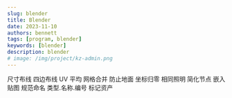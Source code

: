 ```yaml
---
slug: blender
title: Blender
date: 2023-11-10
authors: bennett
tags: [program, blender]
keywords: [blender]
description: blender
# image: /img/project/kz-admin.png
---
```

<!-- truncate -->

尺寸布线
四边布线
UV 平均
网格合并
防止地面
坐标归零
相同照明
简化节点
嵌入贴图
规范命名 类型.名称.编号
标记资产
